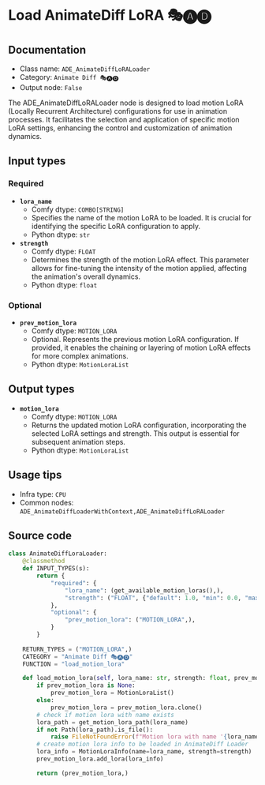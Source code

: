 # Load AnimateDiff LoRA 🎭🅐🅓
## Documentation
- Class name: `ADE_AnimateDiffLoRALoader`
- Category: `Animate Diff 🎭🅐🅓`
- Output node: `False`

The ADE_AnimateDiffLoRALoader node is designed to load motion LoRA (Locally Recurrent Architecture) configurations for use in animation processes. It facilitates the selection and application of specific motion LoRA settings, enhancing the control and customization of animation dynamics.
## Input types
### Required
- **`lora_name`**
    - Comfy dtype: `COMBO[STRING]`
    - Specifies the name of the motion LoRA to be loaded. It is crucial for identifying the specific LoRA configuration to apply.
    - Python dtype: `str`
- **`strength`**
    - Comfy dtype: `FLOAT`
    - Determines the strength of the motion LoRA effect. This parameter allows for fine-tuning the intensity of the motion applied, affecting the animation's overall dynamics.
    - Python dtype: `float`
### Optional
- **`prev_motion_lora`**
    - Comfy dtype: `MOTION_LORA`
    - Optional. Represents the previous motion LoRA configuration. If provided, it enables the chaining or layering of motion LoRA effects for more complex animations.
    - Python dtype: `MotionLoraList`
## Output types
- **`motion_lora`**
    - Comfy dtype: `MOTION_LORA`
    - Returns the updated motion LoRA configuration, incorporating the selected LoRA settings and strength. This output is essential for subsequent animation steps.
    - Python dtype: `MotionLoraList`
## Usage tips
- Infra type: `CPU`
- Common nodes: `ADE_AnimateDiffLoaderWithContext,ADE_AnimateDiffLoRALoader`


## Source code
```python
class AnimateDiffLoraLoader:
    @classmethod
    def INPUT_TYPES(s):
        return {
            "required": {
                "lora_name": (get_available_motion_loras(),),
                "strength": ("FLOAT", {"default": 1.0, "min": 0.0, "max": 10.0, "step": 0.001}),
            },
            "optional": {
                "prev_motion_lora": ("MOTION_LORA",),
            }
        }
    
    RETURN_TYPES = ("MOTION_LORA",)
    CATEGORY = "Animate Diff 🎭🅐🅓"
    FUNCTION = "load_motion_lora"

    def load_motion_lora(self, lora_name: str, strength: float, prev_motion_lora: MotionLoraList=None):
        if prev_motion_lora is None:
            prev_motion_lora = MotionLoraList()
        else:
            prev_motion_lora = prev_motion_lora.clone()
        # check if motion lora with name exists
        lora_path = get_motion_lora_path(lora_name)
        if not Path(lora_path).is_file():
            raise FileNotFoundError(f"Motion lora with name '{lora_name}' not found.")
        # create motion lora info to be loaded in AnimateDiff Loader
        lora_info = MotionLoraInfo(name=lora_name, strength=strength)
        prev_motion_lora.add_lora(lora_info)

        return (prev_motion_lora,)

```
